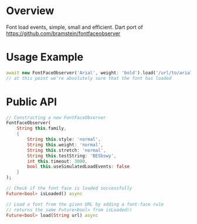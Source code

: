 # Overview

Font load events, simple, small and efficient.
Dart port of https://github.com/bramstein/fontfaceobserver

# Usage Example

```dart
await new FontFaceObserver('Arial', weight: 'bold').load('/url/to/arial.ttf');
// at this point we're absolutely sure that the font has loaded
```

# Public API

```dart
// Constructing a new FontFaceObserver
FontFaceObserver(
    String this.family,
    {
        String this.style: 'normal',
        String this.weight: 'normal',
        String this.stretch: 'normal',
        String this.testString: 'BESbswy',
        int this.timeout: 3000,
        bool this.useSimulatedLoadEvents: false
    }
);

// Check if the font face is loaded successfully
Future<bool> isLoaded() async

// Load a font from the given URL by adding a font-face rule
// returns the same Future<bool> from isLoaded()
Future<bool> load(String url) async
```
